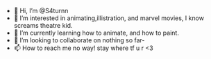 - 👋 Hi, I’m @S4turnn
- 👀 I’m interested in animating,illistration, and marvel movies, I know screams theatre kid.
- 🌱 I’m currently learning how to animate, and how to paint.
- 💞️ I’m looking to collaborate on nothing so far-
- 📫 How to reach me no way! stay where tf u r <3

<!---
S4turnn/S4turnn is a ✨ special ✨ repository because its `README.md` (this file) appears on your GitHub profile.
You can click the Preview link to take a look at your changes.
--->
